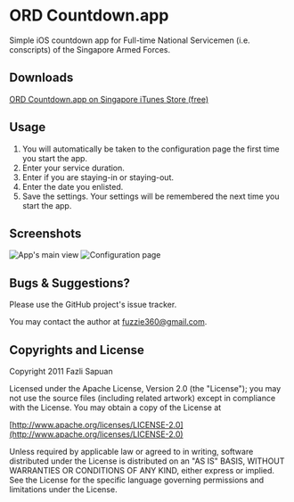 # ORD Countdown.app
Simple iOS countdown app for Full-time National Servicemen (i.e. conscripts) of the Singapore Armed Forces.

## Downloads
[ORD Countdown.app on Singapore iTunes Store (free)](http://itunes.apple.com/sg/app/ord-countdown/id424008013?mt=8#)

## Usage
1. You will automatically be taken to the configuration page the first time you start the app.
2. Enter your service duration.
3. Enter if you are staying-in or staying-out.
4. Enter the date you enlisted.
5. Save the settings. Your settings will be remembered the next time you start the app.

## Screenshots
![App's main view](https://github.com/Fuzzie360/ORD-Countdown.app/wiki/Screenshot-1.png)&nbsp;![Configuration page](https://github.com/Fuzzie360/ORD-Countdown.app/wiki/Screenshot-2.png)

## Bugs & Suggestions?
Please use the GitHub project's issue tracker.

You may contact the author at [fuzzie360@gmail.com](mailto:fuzzie360@gmail.com).

## Copyrights and License

Copyright 2011 Fazli Sapuan

Licensed under the Apache License, Version 2.0 (the "License");
you may not use the source files (including related artwork) except
in compliance with the License. You may obtain a copy of the License at

[http://www.apache.org/licenses/LICENSE-2.0](http://www.apache.org/licenses/LICENSE-2.0)

Unless required by applicable law or agreed to in writing, software
distributed under the License is distributed on an "AS IS" BASIS,
WITHOUT WARRANTIES OR CONDITIONS OF ANY KIND, either express or implied.
See the License for the specific language governing permissions and
limitations under the License.
